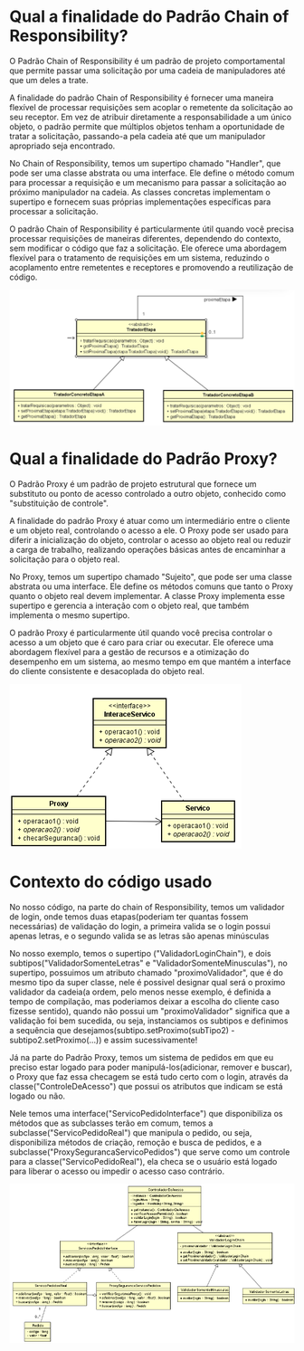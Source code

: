 # Qual a finalidade do Padrão Chain of Responsibility?

O Padrão Chain of Responsibility é um padrão de projeto comportamental que permite passar uma solicitação por uma cadeia de manipuladores até que um deles a trate.

A finalidade do padrão Chain of Responsibility é fornecer uma maneira flexível de processar requisições sem acoplar o remetente da solicitação ao seu receptor. Em vez de atribuir diretamente a responsabilidade a um único objeto, o padrão permite que múltiplos objetos tenham a oportunidade de tratar a solicitação, passando-a pela cadeia até que um manipulador apropriado seja encontrado.

No Chain of Responsibility, temos um supertipo chamado "Handler", que pode ser uma classe abstrata ou uma interface. Ele define o método comum para processar a requisição e um mecanismo para passar a solicitação ao próximo manipulador na cadeia. As classes concretas implementam o supertipo e fornecem suas próprias implementações específicas para processar a solicitação.

O padrão Chain of Responsibility é particularmente útil quando você precisa processar requisições de maneiras diferentes, dependendo do contexto, sem modificar o código que faz a solicitação. Ele oferece uma abordagem flexível para o tratamento de requisições em um sistema, reduzindo o acoplamento entre remetentes e receptores e promovendo a reutilização de código.

![UML - Chain Of Responsibility](UML/UML-ChainOfResponsibility.png)

# Qual a finalidade do Padrão Proxy?

O Padrão Proxy é um padrão de projeto estrutural que fornece um substituto ou ponto de acesso controlado a outro objeto, conhecido como "substituição de controle".

A finalidade do padrão Proxy é atuar como um intermediário entre o cliente e um objeto real, controlando o acesso a ele. O Proxy pode ser usado para diferir a inicialização do objeto, controlar o acesso ao objeto real ou reduzir a carga de trabalho, realizando operações básicas antes de encaminhar a solicitação para o objeto real.

No Proxy, temos um supertipo chamado "Sujeito", que pode ser uma classe abstrata ou uma interface. Ele define os métodos comuns que tanto o Proxy quanto o objeto real devem implementar. A classe Proxy implementa esse supertipo e gerencia a interação com o objeto real, que também implementa o mesmo supertipo.

O padrão Proxy é particularmente útil quando você precisa controlar o acesso a um objeto que é caro para criar ou executar. Ele oferece uma abordagem flexível para a gestão de recursos e a otimização do desempenho em um sistema, ao mesmo tempo em que mantém a interface do cliente consistente e desacoplada do objeto real.

![UML-Proxy](UML/UML-Proxy.png)

# Contexto do código usado

No nosso código, na parte do chain of Responsibility, temos um validador de login, onde temos duas etapas(poderiam ter quantas fossem necessárias) de validação do login, a primeira valida se o login possui apenas letras, e o segundo valida se as letras são apenas minúsculas

No nosso exemplo, temos o supertipo ("ValidadorLoginChain"), e dois subtipos("ValidadorSomenteLetras" e "ValidadorSomenteMinusculas"), no supertipo, possuimos um atributo chamado "proximoValidador", que é do mesmo tipo da super classe, nele é possivel designar qual será o proximo validador da cadeia(a ordem, pelo menos nesse exemplo, é definida a tempo de compilação, mas poderiamos deixar a escolha do cliente caso fizesse sentido), quando não possui um "proximoValidador" significa que a validação foi bem sucedida, ou seja, instanciamos os subtipos e definimos a sequência que desejamos(subtipo.setProximo(subTipo2) - subtipo2.setProximo(...)) e assim sucessivamente!

Já na parte do Padrão Proxy, temos um sistema de pedidos em que eu preciso estar logado para poder manipulá-los(adicionar, remover e buscar), o Proxy que faz essa checagem se está tudo certo com o login, através da classe("ControleDeAcesso") que possui os atributos que indicam se está logado ou não.

Nele temos uma interface("ServicoPedidoInterface") que disponibiliza os métodos que as subclasses terão em comum, temos a subclasse("ServicoPedidoReal") que manipula o pedido, ou seja, disponibiliza métodos de criação, remoção e busca de pedidos, e a subclasse("ProxySegurancaServicoPedidos") que serve como um controle para a classe("ServicoPedidoReal"), ela checa se o usuário está logado para liberar o acesso ou impedir o acesso caso contrário. 

![UML-ChainOfResponsibility](UML/UML-Proxy+ChainOfResponsibility.png)